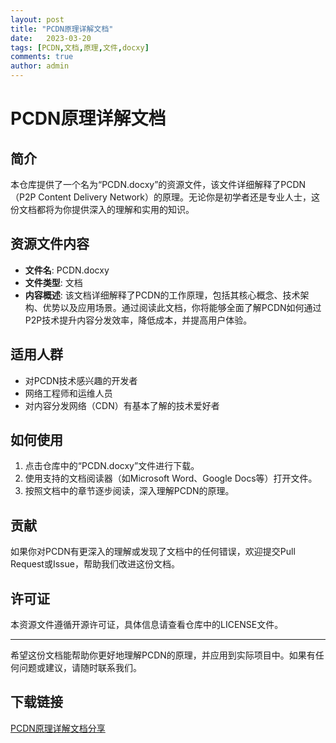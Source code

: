 ```yaml
---
layout: post
title: "PCDN原理详解文档"
date:   2023-03-20
tags: [PCDN,文档,原理,文件,docxy]
comments: true
author: admin
---
```

# PCDN原理详解文档

## 简介
本仓库提供了一个名为“PCDN.docxy”的资源文件，该文件详细解释了PCDN（P2P Content Delivery Network）的原理。无论你是初学者还是专业人士，这份文档都将为你提供深入的理解和实用的知识。

## 资源文件内容
- **文件名**: PCDN.docxy
- **文件类型**: 文档
- **内容概述**: 该文档详细解释了PCDN的工作原理，包括其核心概念、技术架构、优势以及应用场景。通过阅读此文档，你将能够全面了解PCDN如何通过P2P技术提升内容分发效率，降低成本，并提高用户体验。

## 适用人群
- 对PCDN技术感兴趣的开发者
- 网络工程师和运维人员
- 对内容分发网络（CDN）有基本了解的技术爱好者

## 如何使用
1. 点击仓库中的“PCDN.docxy”文件进行下载。
2. 使用支持的文档阅读器（如Microsoft Word、Google Docs等）打开文件。
3. 按照文档中的章节逐步阅读，深入理解PCDN的原理。

## 贡献
如果你对PCDN有更深入的理解或发现了文档中的任何错误，欢迎提交Pull Request或Issue，帮助我们改进这份文档。

## 许可证
本资源文件遵循开源许可证，具体信息请查看仓库中的LICENSE文件。

---
希望这份文档能帮助你更好地理解PCDN的原理，并应用到实际项目中。如果有任何问题或建议，请随时联系我们。

## 下载链接

[PCDN原理详解文档分享](https://pan.quark.cn/s/6983b411e561)